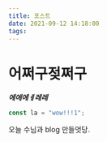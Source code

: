 ```yaml
---
title: 포스트
date: 2021-09-12 14:18:00
tags:
---
```


# 어쩌구젖쩌구

***에에에ㅔ레레***

```javascript
const la = "wow!!!1";
```

오늘 수님과 blog 만들엇당.